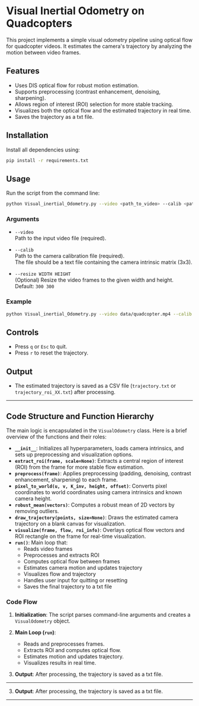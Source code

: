 # Visual Inertial Odometry on Quadcopters

This project implements a simple visual odometry pipeline using optical flow for quadcopter videos. It estimates the camera's trajectory by analyzing the motion between video frames.

## Features

- Uses DIS optical flow for robust motion estimation.
- Supports preprocessing (contrast enhancement, denoising, sharpening).
- Allows region of interest (ROI) selection for more stable tracking.
- Visualizes both the optical flow and the estimated trajectory in real time.
- Saves the trajectory as a txt file.

## Installation

Install all dependencies using:

```bash
pip install -r requirements.txt
```

## Usage

Run the script from the command line:

```bash
python Visual_inertial_Odometry.py --video <path_to_video> --calib <path_to_calibration_file> --resize WIDTH HEIGHT
```

### Arguments

- `--video`  
  Path to the input video file (required).

- `--calib`  
  Path to the camera calibration file (required).  
  The file should be a text file containing the camera intrinsic matrix (3x3).

- `--resize WIDTH HEIGHT`  
  (Optional) Resize the video frames to the given width and height.  
  Default: `300 300`

### Example

```bash
python Visual_inertial_Odometry.py --video data/quadcopter.mp4 --calib data/camera_calib.txt --resize 400 400
```

## Controls

- Press `q` or `Esc` to quit.
- Press `r` to reset the trajectory.

## Output

- The estimated trajectory is saved as a CSV file (`trajectory.txt` or `trajectory_roi_XX.txt`) after processing.

---

## Code Structure and Function Hierarchy

The main logic is encapsulated in the `VisualOdometry` class. Here is a brief overview of the functions and their roles:

- **`__init__`**: Initializes all hyperparameters, loads camera intrinsics, and sets up preprocessing and visualization options.
- **`extract_roi(frame, scale=None)`**: Extracts a central region of interest (ROI) from the frame for more stable flow estimation.
- **`preprocess(frame)`**: Applies preprocessing (padding, denoising, contrast enhancement, sharpening) to each frame.
- **`pixel_to_world(u, v, K_inv, height, offset)`**: Converts pixel coordinates to world coordinates using camera intrinsics and known camera height.
- **`robust_mean(vectors)`**: Computes a robust mean of 2D vectors by removing outliers.
- **`draw_trajectory(points, size=None)`**: Draws the estimated camera trajectory on a blank canvas for visualization.
- **`visualize(frame, flow, roi_info)`**: Overlays optical flow vectors and ROI rectangle on the frame for real-time visualization.
- **`run()`**: Main loop that:
  - Reads video frames
  - Preprocesses and extracts ROI
  - Computes optical flow between frames
  - Estimates camera motion and updates trajectory
  - Visualizes flow and trajectory
  - Handles user input for quitting or resetting
  - Saves the final trajectory to a txt file

### Code Flow

1. **Initialization**: The script parses command-line arguments and creates a `VisualOdometry` object.
2. **Main Loop (`run`)**:
   - Reads and preprocesses frames.
   - Extracts ROI and computes optical flow.
   - Estimates motion and updates trajectory.
   - Visualizes results in real time.
   
3. **Output**: After processing, the trajectory is saved as a txt file.

---
3. **Output**: After processing, the trajectory is saved as a txt file.

---
